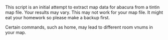 This script is an initial attempt to extract map data for abacura from a tintin
map file.  Your results may vary.  This may not work for your map file.  It
might eat your homework so please make a backup first.

Certain commands, such as home, may lead to different room vnums in your map.
